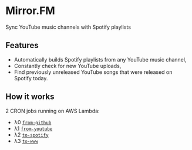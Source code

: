 # Mirror.FM

Sync YouTube music channels with Spotify playlists

## Features

 - Automatically builds Spotify playlists from any YouTube music channel,
 - Constantly check for new YouTube uploads,
 - Find previously unreleased YouTube songs that were released on Spotify today.

## How it works

2 CRON jobs running on AWS Lambda:

 - λ0 [`from-github`](functions/from-github/)
 - λ1 [`from-youtube`](functions/from-youtube/)
 - λ2 [`to-spotify`](functions/to-spotify/)
 - λ3 [`to-www`](functions/to-www/)